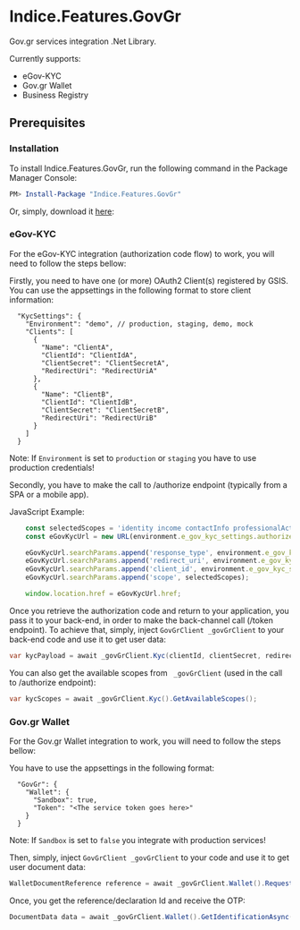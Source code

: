 # Indice.Features.GovGr

Gov.gr services integration .Net Library.

Currently supports:
- eGov-KYC
- Gov.gr Wallet
- Business Registry

## Prerequisites

### Installation

To install Indice.Features.GovGr, run the following command in the Package Manager Console:

```powershell
PM> Install-Package "Indice.Features.GovGr"
```

Or, simply, download it [here](https://www.nuget.org/packages/Indice.Features.GovGr/):

### eGov-KYC

For the eGov-KYC integration (authorization code flow) to work, you will need to follow the steps bellow:

Firstly, you need to have one (or more) OAuth2 Client(s) registered by GSIS. You can use the appsettings in the following format to store client information:

```
  "KycSettings": {
    "Environment": "demo", // production, staging, demo, mock
    "Clients": [
      {
        "Name": "ClientA",
        "ClientId": "ClientIdA",
        "ClientSecret": "ClientSecretA",
        "RedirectUri": "RedirectUriA"
      },
      {
        "Name": "ClientB",
        "ClientId": "ClientIdB",
        "ClientSecret": "ClientSecretB",
        "RedirectUri": "RedirectUriB"
      }
    ]
  }
```

Note: If `Environment` is set to `production` or `staging` you have to use production credentials!

Secondly, you have to make the call to /authorize endpoint (typically from a SPA or a mobile app).

JavaScript Example:

```javascript
    const selectedScopes = 'identity income contactInfo professionalActivity';
    const eGovKycUrl = new URL(environment.e_gov_kyc_settings.authorize_endpoint);

    eGovKycUrl.searchParams.append('response_type', environment.e_gov_kyc_settings.response_type); // typically 'code'
    eGovKycUrl.searchParams.append('redirect_uri', environment.e_gov_kyc_settings.redirect_uri);
    eGovKycUrl.searchParams.append('client_id', environment.e_gov_kyc_settings.client_id);
    eGovKycUrl.searchParams.append('scope', selectedScopes);

    window.location.href = eGovKycUrl.href;
```

Once you retrieve the authorization code and return to your application, you pass it to your back-end, in order to make the back-channel call (/token endpoint). To achieve that, simply, inject `GovGrClient _govGrClient` to your back-end code and use it to get user data:

```csharp
var kycPayload = await _govGrClient.Kyc(clientId, clientSecret, redirectUri, environment).GetDataAsync(code);
```

You can also get the available scopes from ` _govGrClient` (used in the call to /authorize endpoint):

```csharp
var kycScopes = await _govGrClient.Kyc().GetAvailableScopes();
```

### Gov.gr Wallet

For the Gov.gr Wallet integration to work, you will need to follow the steps bellow:

You have to use the appsettings in the following format:

```
  "GovGr": {
    "Wallet": {
      "Sandbox": true,
      "Token": "<The service token goes here>"
    }
  }
```

Note: If `Sandbox` is set to `false` you integrate with production services!

Then, simply, inject `GovGrClient _govGrClient` to your code and use it to get user document data:

```csharp
WalletDocumentReference reference = await _govGrClient.Wallet().RequestIdentificationAsync(idNumber);
```

Once, you get the reference/declaration Id and receive the OTP:

```csharp
DocumentData data = await _govGrClient.Wallet().GetIdentificationAsync(declarationId, otp, includePdf);
```